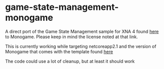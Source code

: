 # game-state-management-monogame
A direct port of the Game State Management sample for XNA 4 found [here](http://xbox.create.msdn.com/en-US/education/catalog/sample/game_state_management) to Monogame. Please keep in mind the license noted at that link.

This is currently working while targeting netcoreapp2.1 and the version of Monogame that comes with the template found [here](https://github.com/dotnet/templating/wiki/Available-templates-for-dotnet-new)

The code could use a lot of cleanup, but at least it should work
